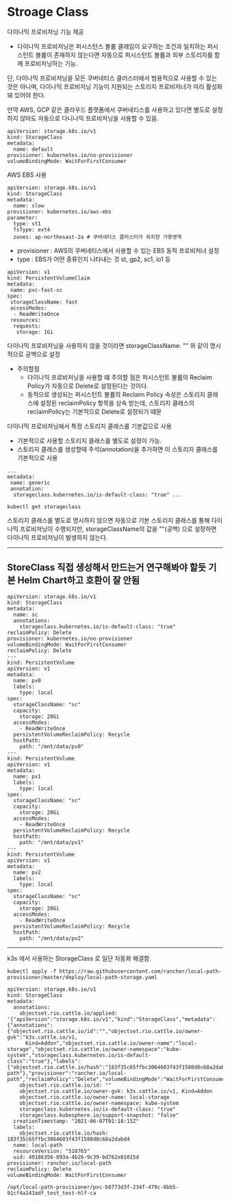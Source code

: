 # Stroage Class

다이나믹 프로비저닝 기능 제공

- 다이나믹 프로비저닝은 퍼시스턴스 볼륨 클레임이 요구하는 조건과 일치하는 퍼시스턴트 볼륨이 존재하지 않는다면 자동으로 퍼시스턴트 볼륨과 외부 스토리지를 함께 프로비저닝하는 기능.

단, 다이나믹 프로비저닝을 모든 쿠버네티스 클러스터에서 범용적으로 사용할 수 있는 것은 아니며, 다이나믹 프로비저닝 기능이 지원되는 스토리지 프로비저너가 미리 활성화돼 있어야 한다.

만약 AWS, GCP 같은 클라우드 플랫폼에서 쿠버네티스를 사용하고 있다면 별도로 설정하지 않아도 자동으로 다니나믹 프로비저닝을 사용할 수 있음.



```
apiVersion: storage.k8s.io/v1
kind: StorageClass
metadata:
  name: default
provisioner: kubernetes.io/no-provisioner
volumeBindingMode: WaitForFirstConsumer
```



AWS EBS 사용

```
apiVersion: storage.k8s.io/v1
kind: StorageClass
metadata:
  name: slow
provisioner: kubernetes.io/aws-ebs
parameter:
  type: st1
  fsType: ext4
  zones: ap-northesast-2a # 쿠버네티스 클러스터가 위치한 가용영역
```

- provisioner : AWS의 쿠버네티스에서 사용할 수 있는 EBS 동적 프로비저너 설정
- type : EBS가 어떤 종류인지 나타내는 것 st, gp2, sc1, io1 등



```
apiVersion: v1
kind: PersistentVolumeClaim
metadata:
 name: pvc-fast-sc
spec:
 storageClassName: fast
 accessModes:
  - ReadWriteOnce
 resources:
  requests:
   storage: 1Gi
```



다이나믹 프로비저닝을 사용하지 않을 것이라면 storageClassName: "" 와 같이 명시적으로 공백으로 설정 



- 주의할점 
  - 다이나믹 프로비저닝을 사용할 떄 주의할 점은 퍼시스턴트 볼륨의 Reclaim Policy가 자동으로 Delete로 설정된다는 것이다.
  - 동적으로 생성되는 퍼시스턴트 볼륨의 Reclaim Policy 속성은 스토리지 클래스에 설정된 reclaimPolicy 항목을 상속 받는데, 스토리지 클래스의 reclaimPolicy는 기본적으로 Delete로 설정되기 떄문



다이나믹 프로비저닝에서 특정 스토리지 클래스를 기본값으로 사용

- 기본적으로 사용할 스토리지 클래스를 별도로 설정이 가능.
- 스토리지 클래스를 생성할때 주석(annotation)을 추가하면 이 스토리지 클래스를 기본적으로 사용

```
...
metadata:
 name: generic
 annotation:
  storageclass.kubernetes.io/is-default-class: "true" ...
```

```
kubectl get storageclass
```



스토리지 클래스를 별도로 명시하지 않으면 자동으로 기본 스토리지 클래스를 통해 다이나믹 프로비저닝이 수행되지만, storageClassName의 값을 ""(공백) 으로 설정하면 다이나믹 프로비저닝이 발생하지 않는다.

---

## StoreClass 직접 생성해서 만드는거 연구해봐야 할듯 기본 Helm Chart하고 호환이 잘 안됨

```
apiVersion: storage.k8s.io/v1
kind: StorageClass
metadata:
  name: sc
  annotations:
    storageclass.kubernetes.io/is-default-class: "true"
reclaimPolicy: Delete
provisioner: kubernetes.io/no-provisioner
volumeBindingMode: WaitForFirstConsumer
reclaimPolicy: Delete
---
kind: PersistentVolume
apiVersion: v1
metadata:
  name: pv0
  labels:
    type: local
spec:
  storageClassName: "sc"
  capacity:
    storage: 20Gi
  accessModes:
    - ReadWriteOnce
  persistentVolumeReclaimPolicy: Recycle
  hostPath:
    path: "/mnt/data/pv0"
---
kind: PersistentVolume
apiVersion: v1
metadata:
  name: pv1
  labels:
    type: local
spec:
  storageClassName: "sc"
  capacity:
    storage: 20Gi
  accessModes:
    - ReadWriteOnce
  persistentVolumeReclaimPolicy: Recycle
  hostPath:
    path: "/mnt/data/pv1"
---
kind: PersistentVolume
apiVersion: v1
metadata:
  name: pv2
  labels:
    type: local
spec:
  storageClassName: "sc"
  capacity:
    storage: 20Gi
  accessModes:
    - ReadWriteOnce
  persistentVolumeReclaimPolicy: Recycle
  hostPath:
    path: "/mnt/data/pv2"
```



---

k3s 에서 사용하는 StorageClass 로 일단 자동화 해결함.

```
kubectl apply -f https://raw.githubusercontent.com/rancher/local-path-provisioner/master/deploy/local-path-storage.yaml
```

```
apiVersion: storage.k8s.io/v1
kind: StorageClass
metadata:
  annotations:
    objectset.rio.cattle.io/applied: '{"apiVersion":"storage.k8s.io/v1","kind":"StorageClass","metadata":{"annotations":{"objectset.rio.cattle.io/id":"","objectset.rio.cattle.io/owner-gvk":"k3s.cattle.io/v1,
      Kind=Addon","objectset.rio.cattle.io/owner-name":"local-storage","objectset.rio.cattle.io/owner-namespace":"kube-system","storageclass.kubernetes.io/is-default-class":"true"},"labels":{"objectset.rio.cattle.io/hash":"183f35c65ffbc3064603f43f1580d8c68a2dabd4"},"name":"local-path"},"provisioner":"rancher.io/local-path","reclaimPolicy":"Delete","volumeBindingMode":"WaitForFirstConsumer"}'
    objectset.rio.cattle.io/id: ""
    objectset.rio.cattle.io/owner-gvk: k3s.cattle.io/v1, Kind=Addon
    objectset.rio.cattle.io/owner-name: local-storage
    objectset.rio.cattle.io/owner-namespace: kube-system
    storageclass.kubernetes.io/is-default-class: "true"
    storageclass.kubesphere.io/support-snapshot: "false"
  creationTimestamp: "2021-06-07T01:18:15Z"
  labels:
    objectset.rio.cattle.io/hash: 183f35c65ffbc3064603f43f1580d8c68a2dabd4
  name: local-path
  resourceVersion: "518765"
  uid: 49186356-893a-4b26-9c39-bd762e01015d
provisioner: rancher.io/local-path
reclaimPolicy: Delete
volumeBindingMode: WaitForFirstConsumer

```



```
/opt/local-path-provisioner/pvc-b8773d3f-234f-479c-8bb5-91cf4a143adf_test_test-hlf-ca

```

